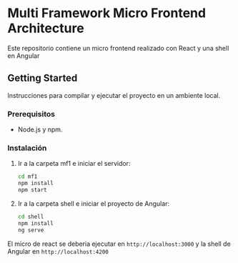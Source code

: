 # Multi Framework Micro Frontend Architecture

Este repositorio contiene un micro frontend realizado con React y una shell en Angular

## Getting Started

Instrucciones para compilar y ejecutar el proyecto en un ambiente local.

### Prerequisitos

- Node.js y npm.

### Instalación

1. Ir a la carpeta mf1 e iniciar el servidor:

    ```bash
    cd mf1
    npm install
    npm start
    ```

2. Ir a la carpeta shell e iniciar el proyecto de Angular:

    ```bash
    cd shell
    npm install
    ng serve
    ```

El micro de react se deberia ejecutar en `http://localhost:3000` y la shell de Angular en `http://localhost:4200`
